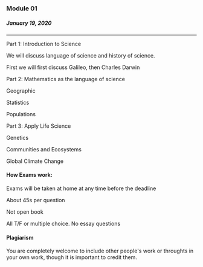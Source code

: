 ### Module 01

##### January 19, 2020

---

Part 1: Introduction to Science

We will discuss language of science and history of science. 

First we will first discuss Galileo, then Charles Darwin



Part 2: Mathematics as the language of science

Geographic 

Statistics

Populations



Part 3: Apply Life Science

Genetics

Communities and Ecosystems

Global Climate Change



#### How Exams work: 

Exams will be taken at home at any time before the deadline

About 45s per question

Not open book

All T/F or multiple choice. No essay questions



#### Plagiarism

You are completely welcome to include other people's work or throughts in your own work, though it is important to credit them. 

